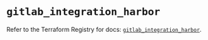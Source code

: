 # `gitlab_integration_harbor`

Refer to the Terraform Registry for docs: [`gitlab_integration_harbor`](https://registry.terraform.io/providers/gitlabhq/gitlab/18.4.0/docs/resources/integration_harbor).
